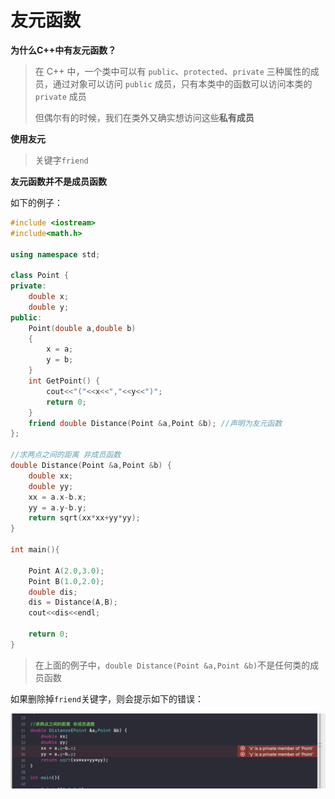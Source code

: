 # 友元函数

**为什么C++中有友元函数？**

> 在 C++ 中，一个类中可以有 `public`、`protected`、`private` 三种属性的成员，通过对象可以访问 `public` 成员，只有本类中的函数可以访问本类的 `private` 成员
>
> 但偶尔有的时候，我们在类外又确实想访问这些**私有成员**



**使用友元**

> 关键字`friend`



**友元函数并不是成员函数**



如下的例子：

```c++
#include <iostream>
#include<math.h>

using namespace std;

class Point {
private:
    double x;
    double y;
public:
    Point(double a,double b)
    {
        x = a;
        y = b;
    }
    int GetPoint() {
        cout<<"("<<x<<","<<y<<")";
        return 0;
    }
    friend double Distance(Point &a,Point &b); //声明为友元函数
};

//求两点之间的距离 非成员函数
double Distance(Point &a,Point &b) {
    double xx;
    double yy;
    xx = a.x-b.x;
    yy = a.y-b.y;
    return sqrt(xx*xx+yy*yy);
}

int main(){
    
    Point A(2.0,3.0);
    Point B(1.0,2.0);
    double dis;
    dis = Distance(A,B);
    cout<<dis<<endl;
    
    return 0;
}
```

> 在上面的例子中，`double Distance(Point &a,Point &b)`不是任何类的成员函数
>
> 



如果删除掉`friend`关键字，则会提示如下的错误：

![016](https://github.com/winfredzen/iOS-Basic/blob/master/C%2B%2B/images/016.png)
